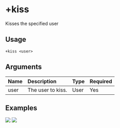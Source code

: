 # +kiss
Kisses the specified user

## Usage
```
+kiss <user>
```

## Arguments
Name | Description | Type | Required
:-- | :-- | :-- | :--
user | The user to kiss. | User | Yes

## Examples
![](https://user-images.githubusercontent.com/111157596/185434915-62458fc3-28ec-4b03-ba99-160630859863.jpg)
![](https://user-images.githubusercontent.com/111157596/185434943-122d3d37-63db-4378-aa00-7d7846057da8.jpg)
